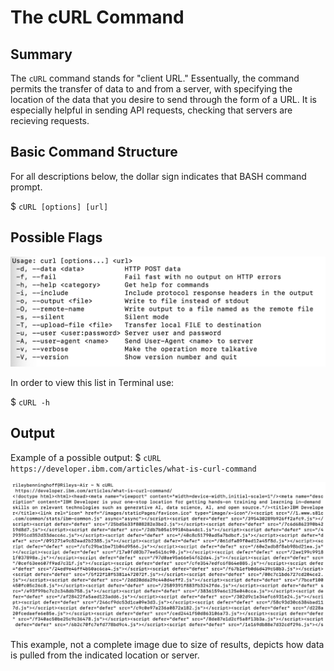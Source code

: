 # The cURL Command

## Summary
The `cURL` command stands for "client URL." Essentually, the command permits the transfer of data to and from a server, with specifying the location of the data that you desire to send through the form of a URL. It is especially helpful in sending API requests, checking that servers are recieving requests.

## Basic Command Structure
For all descriptions below, the dollar sign indicates that BASH command prompt.

$ `cURL [options] [url]`

## Possible Flags

![screenshot of cURL flags](cURL_flags.png)

In order to view this list in Terminal use:

$ `cURL -h`

## Output
Example of a possible output:
$ `cURL https://developer.ibm.com/articles/what-is-curl-command`

![screenshot of cURL output](cURL_output2.png)

This example, not a complete image due to size of results, depicts how data is pulled from the indicated location or server.
